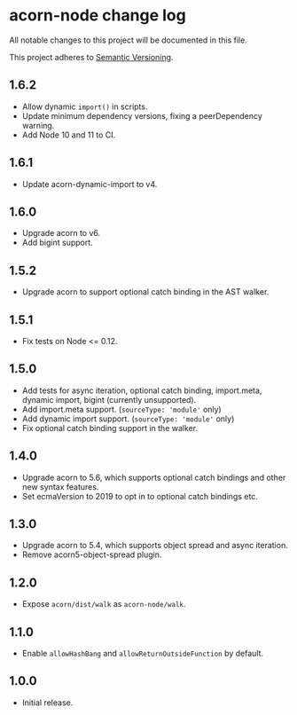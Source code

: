 # acorn-node change log

All notable changes to this project will be documented in this file.

This project adheres to [Semantic Versioning](http://semver.org/).

## 1.6.2

- Allow dynamic `import()` in scripts.
- Update minimum dependency versions, fixing a peerDependency warning.
- Add Node 10 and 11 to CI.

## 1.6.1

- Update acorn-dynamic-import to v4.

## 1.6.0

- Upgrade acorn to v6.
- Add bigint support.

## 1.5.2

- Upgrade acorn to support optional catch binding in the AST walker.

## 1.5.1

- Fix tests on Node <= 0.12.

## 1.5.0

- Add tests for async iteration, optional catch binding, import.meta,
  dynamic import, bigint (currently unsupported).
- Add import.meta support. (`sourceType: 'module'` only)
- Add dynamic import support. (`sourceType: 'module'` only)
- Fix optional catch binding support in the walker.

## 1.4.0

- Upgrade acorn to 5.6, which supports optional catch bindings and other
  new syntax features.
- Set ecmaVersion to 2019 to opt in to optional catch bindings etc.

## 1.3.0

- Upgrade acorn to 5.4, which supports object spread and async iteration.
- Remove acorn5-object-spread plugin.

## 1.2.0

- Expose `acorn/dist/walk` as `acorn-node/walk`.

## 1.1.0

- Enable `allowHashBang` and `allowReturnOutsideFunction` by default.

## 1.0.0

- Initial release.
